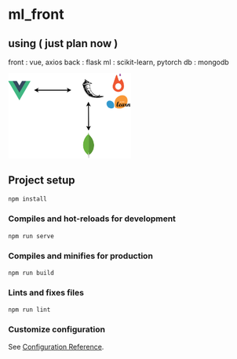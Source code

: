 

# ml_front

## using ( just plan now )
front : vue, axios 
back  : flask 
ml    : scikit-learn, pytorch 
db    : mongodb 

<img alt="ml_platform" width="250px" src="./src/assets/ml_platform.png">


## Project setup
```
npm install
```

### Compiles and hot-reloads for development
```
npm run serve
```

### Compiles and minifies for production
```
npm run build
```

### Lints and fixes files
```
npm run lint
```

### Customize configuration
See [Configuration Reference](https://cli.vuejs.org/config/).
